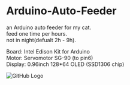# Arduino-Auto-Feeder

an Arduino auto feeder for my cat.  
feed one time per hours.  
not in night(defualt 2h - 9h).  

Board: Intel Edison Kit for Arduino  
Motor: Servomotor SG-90 (to pin6)  
Display: 0.96inch 128*64 OLED (SSD1306 chip)  

![GitHub Logo](/images/info.jpg)
